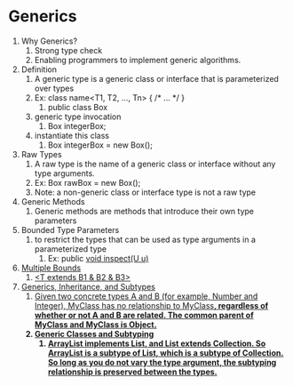 # Generics
1. Why Generics?
    1. Strong type check
    2. Enabling programmers to implement generic algorithms.
2. Definition
    1. A generic type is a generic class or interface that is parameterized over types
    2. Ex: class name<T1, T2, ..., Tn> { /* ... */ }
        1. public class Box<T>
    3. generic type invocation
        1. Box<Integer> integerBox;
    4. instantiate this class
        1. Box<Integer> integerBox = new Box<Integer>();
3. Raw Types
    1. A raw type is the name of a generic class or interface without any type arguments.
    2. Ex: Box rawBox = new Box();
    3. Note: a non-generic class or interface type is not a raw type
4. Generic Methods
    1. Generic methods are methods that introduce their own type parameters
5. Bounded Type Parameters
    1. to restrict the types that can be used as type arguments in a parameterized type
        1. Ex: public <U extends Number> void inspect(U u)
6. Multiple Bounds
    1. <T extends B1 & B2 & B3>
7. Generics, Inheritance, and Subtypes
    1. Given two concrete types A and B (for example, Number and Integer), MyClass<A> has no relationship to MyClass<B>, regardless of whether or not A and B are related. The common parent of MyClass<A> and MyClass<B> is Object.
    2. Generic Classes and Subtyping
        1. ArrayList<E> implements List<E>, and List<E> extends Collection<E>. So ArrayList<String> is a subtype of List<String>, which is a subtype of Collection<String>. So long as you do not vary the type argument, the subtyping relationship is preserved between the types.

